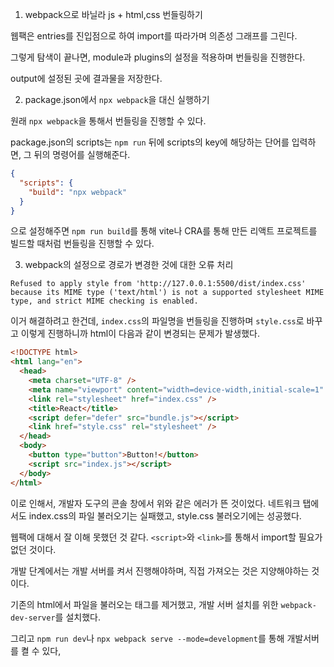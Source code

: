 1. webpack으로 바닐라 js + html,css 번들링하기

웹팩은 entries를 진입점으로 하여 import를 따라가며 의존성 그래프를 그린다.

그렇게 탐색이 끝나면, module과 plugins의 설정을 적용하며 번들링을 진행한다.

output에 설정된 곳에 결과물을 저장한다.

2. package.json에서 `npx webpack`을 대신 실행하기

원래 `npx webpack`을 통해서 번들링을 진행할 수 있다.

package.json의 scripts는 `npm run` 뒤에 scripts의 key에 해당하는 단어를 입력하면, 그 뒤의 명령어를 실행해준다.

```json
{
  "scripts": {
    "build": "npx webpack"
  }
}
```

으로 설정해주면 `npm run build`를 통해 vite나 CRA를 통해 만든 리액트 프로젝트를 빌드할 때처럼 번들링을 진행할 수 있다.

3. webpack의 설정으로 경로가 변경한 것에 대한 오류 처리

`Refused to apply style from 'http://127.0.0.1:5500/dist/index.css' because its MIME type ('text/html') is not a supported stylesheet MIME type, and strict MIME checking is enabled.`

이거 해결하려고 한건데, `index.css`의 파일명을 번들링을 진행하며 `style.css`로 바꾸고 이렇게 진행하니까 html이 다음과 같이 변경되는 문제가 발생했다.

```html
<!DOCTYPE html>
<html lang="en">
  <head>
    <meta charset="UTF-8" />
    <meta name="viewport" content="width=device-width,initial-scale=1" />
    <link rel="stylesheet" href="index.css" />
    <title>React</title>
    <script defer="defer" src="bundle.js"></script>
    <link href="style.css" rel="stylesheet" />
  </head>
  <body>
    <button type="button">Button!</button>
    <script src="index.js"></script>
  </body>
</html>
```

이로 인해서, 개발자 도구의 콘솔 창에서 위와 같은 에러가 뜬 것이었다. 네트워크 탭에서도 index.css의 파일 불러오기는 실패했고, style.css 불러오기에는 성공했다.

웹팩에 대해서 잘 이해 못했던 것 같다. `<script>`와 `<link>`를 통해서 import할 필요가 없던 것이다.

개발 단계에서는 개발 서버를 켜서 진행해야하며, 직접 가져오는 것은 지양해야하는 것이다.

기존의 html에서 파일을 불러오는 태그를 제거했고, 개발 서버 설치를 위한 `webpack-dev-server`를 설치했다.

그리고 `npm run dev`나 `npx webpack serve --mode=development`를 통해 개발서버를 켤 수 있다,
